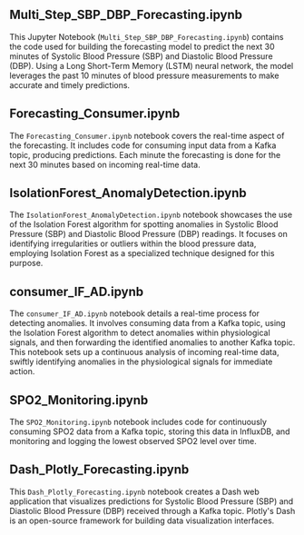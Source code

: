 ## Multi_Step_SBP_DBP_Forecasting.ipynb
This Jupyter Notebook (`Multi_Step_SBP_DBP_Forecasting.ipynb`) contains the code used for building the forecasting model to predict the next 30 minutes of Systolic Blood Pressure (SBP) and Diastolic Blood Pressure (DBP). Using a Long Short-Term Memory (LSTM) neural network, the model leverages the past 10 minutes of blood pressure measurements to make accurate and timely predictions.


## Forecasting_Consumer.ipynb
The `Forecasting_Consumer.ipynb` notebook covers the real-time aspect of the forecasting. It includes code for consuming input data from a Kafka topic, producing predictions. Each minute the forecasting is done for the next 30 minutes based on incoming real-time data.

## IsolationForest_AnomalyDetection.ipynb
The `IsolationForest_AnomalyDetection.ipynb` notebook showcases the use of the Isolation Forest algorithm for spotting anomalies in Systolic Blood Pressure (SBP) and Diastolic Blood Pressure (DBP) readings. It focuses on identifying irregularities or outliers within the blood pressure data, employing Isolation Forest as a specialized technique designed for this purpose.

## consumer_IF_AD.ipynb
The `consumer_IF_AD.ipynb` notebook details a real-time process for detecting anomalies. It involves consuming data from a Kafka topic, using the Isolation Forest algorithm to detect anomalies within physiological signals, and then forwarding the identified anomalies to another Kafka topic. This notebook sets up a continuous analysis of incoming real-time data, swiftly identifying anomalies in the physiological signals for immediate action.

## SPO2_Monitoring.ipynb
The `SPO2_Monitoring.ipynb` notebook includes code for continuously consuming SPO2 data from a Kafka topic, storing this data in InfluxDB, and monitoring and logging the lowest observed SPO2 level over time.


## Dash_Plotly_Forecasting.ipynb
This `Dash_Plotly_Forecasting.ipynb` notebook creates a Dash web application that visualizes predictions for Systolic Blood Pressure (SBP) and Diastolic Blood Pressure (DBP) received through a Kafka topic. Plotly's Dash is an open-source framework for building data visualization interfaces.





